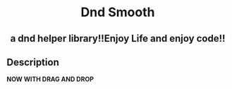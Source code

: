 <h1 align="center">Dnd Smooth</h1>
<h2 align="center">
   a dnd helper library!!Enjoy Life and enjoy code!!
</h2>

## Description

**NOW WITH DRAG AND DROP**
